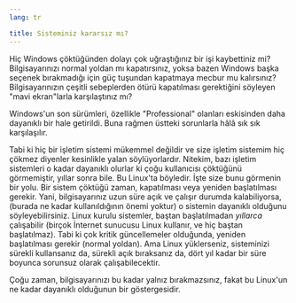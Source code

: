 ```yaml
---
lang: tr

title: Sisteminiz kararsız mı?
---
```


Hiç Windows çöktüğünden dolayı çok uğraştığınız bir işi kaybettiniz mi? Bilgisayarınızı normal yoldan mı kapatırsınız, yoksa bazen Windows başka seçenek bırakmadığı için güç tuşundan kapatmaya mecbur mu kalırsınız? Bilgisayarınızın çeşitli sebeplerden ötürü kapatılması gerektiğini söyleyen "mavi ekran"larla karşılaştınız mı?

Windows'un son sürümleri, özellikle "Professional" olanları eskisinden daha dayanıklı bir hale getirildi. Buna rağmen üstteki sorunlarla hâlâ sık sık karşılaşılır.

Tabi ki hiç bir işletim sistemi mükemmel değildir ve size işletim sistemim hiç çökmez diyenler kesinlikle yalan söylüyorlardır. Nitekim, bazı işletim sistemleri o kadar dayanıklı olurlar ki çoğu kullanıcısı çöktüğünü görmemiştir, yıllar sonra bile. Bu Linux'ta böyledir. İşte size bunu görmenin bir yolu. Bir sistem çöktüğü zaman, kapatılması veya yeniden başlatılması gerekir. Yani, bilgisayarınız uzun süre açık ve çalışır durumda kalabiliyorsa, (burada ne kadar kullanıldığının önemi yoktur) o sistemin dayanıklı olduğunu söyleyebilirsiniz. Linux kurulu sistemler, baştan başlatılmadan <i>yıllarca</i> çalışabilir (birçok İnternet sunucusu Linux kullanır, ve hiç baştan başlatılmaz). Tabi ki çok kritik güncellemeler olduğunda, yeniden başlatılması gerekir (normal yoldan). Ama Linux yüklerseniz, sisteminizi sürekli kullansanız da, sürekli açık bıraksanız da, dört yıl kadar bir süre boyunca sorunsuz olarak çalışabilecektir.

Çoğu zaman, bilgisayarınızı bu kadar yalnız bırakmazsınız, fakat bu Linux'un ne kadar dayanıklı olduğunun bir göstergesidir.





